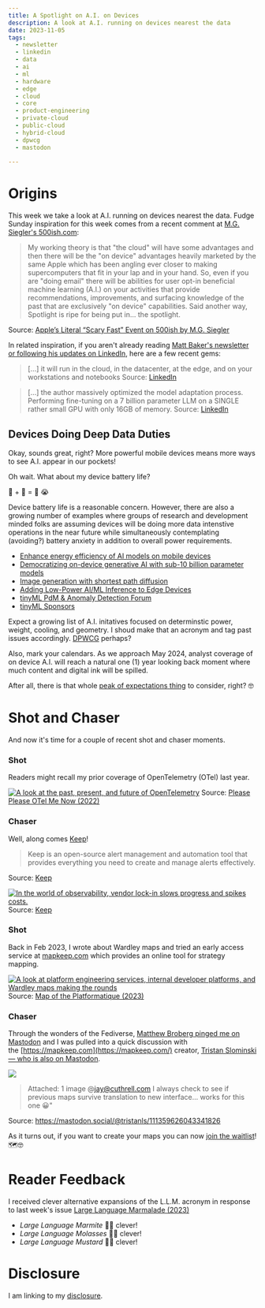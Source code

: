 ```yaml
---
title: A Spotlight on A.I. on Devices
description: A look at A.I. running on devices nearest the data
date: 2023-11-05
tags:
  - newsletter
  - linkedin
  - data
  - ai
  - ml
  - hardware
  - edge
  - cloud
  - core
  - product-engineering
  - private-cloud
  - public-cloud
  - hybrid-cloud
  - dpwcg
  - mastodon
  
---
```


# Origins

This week we take a look at A.I. running on devices nearest the data. Fudge Sunday inspiration for this week comes from a recent comment at [M.G. Siegler's 500ish.com](https://500ish.com/apples-literal-scary-fast-event-fc04d39cfec6):

> My working theory is that "the cloud" will have some advantages and then there will be the "on device" advantages heavily marketed by the same Apple which has been angling ever closer to making supercomputers that fit in your lap and in your hand. So, even if you are "doing email" there will be abilities for user opt-in beneficial machine learning (A.I.) on your activities that provide recommendations, improvements, and surfacing knowledge of the past that are exclusively "on device" capabilities. Said another way, Spotlight is ripe for being put in... the spotlight.

Source: [Apple’s Literal “Scary Fast” Event on 500ish by M.G. Siegler](https://500ish.com/apples-literal-scary-fast-event-fc04d39cfec6)

In related inspiration, if you aren't already reading [Matt Baker's newsletter or following his updates on LinkedIn](https://www.linkedin.com/in/mwbaker/recent-activity/all/), here are a few recent gems:

> [...] it will run in the cloud, in the datacenter, at the edge, and on your workstations and notebooks
Source: [LinkedIn](https://www.linkedin.com/pulse/generative-ai-hulksmash-matt-baker/)

> [...] the author massively optimized the model adaptation process. Performing fine-tuning on a 7 billion parameter LLM on a SINGLE rather small GPU with only 16GB of memory.
Source: [LinkedIn](https://www.linkedin.com/posts/mwbaker_i-really-enjoyed-reading-this-post-on-llama2-activity-7091538962825039872-CFow?utm_source=share&utm_medium=member_desktop)

## Devices Doing Deep Data Duties

Okay, sounds great, right? More powerful mobile devices means more ways to see A.I. appear in our pockets!

Oh wait. What about my device battery life?

🤖 + 📱 = 🪫 😭

Device battery life is a reasonable concern. However, there are also a growing number of examples where groups of research and development minded folks are assuming devices will be doing more data intenstive operations in the near future while simultaneously contemplating (avoiding?) battery anxiety in addition to overall power requirements.

- [Enhance energy efficiency of AI models on mobile devices](https://cloud.google.com/blog/products/ai-machine-learning/oppo-leads-with-ai-capabilities-on-mobile-devices)
- [Democratizing on-device generative AI with sub-10 billion parameter models](https://www.qualcomm.com/news/onq/2023/09/democratizing-on-device-generative-ai-with-sub-10-billion-parameter-models)
- [Image generation with shortest path diffusion](https://proceedings.mlr.press/v202/das23a/das23a.pdf)
- [Adding Low-Power AI/ML Inference to Edge Devices](https://www.eetimes.com/adding-low-power-ai-ml-interference-to-edge-devices/)
- [tinyML PdM & Anomaly Detection Forum](https://www.tinyml.org/event/predictive-maintenance-and-anamoly-detection-forum)
- [tinyML Sponsors](https://www.tinyml.org/sponsors/)

Expect a growing list of A.I. initatives focused on determinstic power, weight, cooling, and geometry. I shoud make that an acronym and tag past issues accordingly. [DPWCG](https://fudge.org/topics/dpwcg/) perhaps?

Also, mark your calendars. As we approach May 2024, analyst coverage of on device A.I. will reach a natural one (1) year looking back moment where much content and digital ink will be spilled.

After all, there is that whole [peak of expectations thing](https://fudge.org/archive/the-end-of-the-inflated-expectations/) to consider, right? 🤓

# Shot and Chaser

And now it's time for a couple of recent shot and chaser moments.

### Shot

Readers might recall my prior coverage of OpenTelemetry (OTel) last year.

[![A look at the past, present, and future of OpenTelemetry](https://fudge.org/assets/images/social-preview/please-please-otel-me-now-preview.jpeg)](https://fudge.org/archive/please-please-otel-me-now/)
Source: [Please Please OTel Me Now (2022)](https://fudge.org/archive/please-please-otel-me-now/)

### Chaser

Well, along comes [Keep](https://github.com/keephq/keep)!

> Keep is an open-source alert management and automation tool that provides everything you need to create and manage alerts effectively.

Source: [Keep](https://docs.keephq.dev/overview/introduction)

[![In the world of observability, vendor lock-in slows progress and spikes costs.](https://assets-global.website-files.com/65252c0e7d5e0b055eb48b32/653e80a443889296cd8ff6b5_CleanShot%202023-10-29%20at%2016.04.01%402x.png)](https://www.keephq.dev/post/vendor-lock-in-is-in-the-small-details)
Source: [Keep](https://www.keephq.dev/post/vendor-lock-in-is-in-the-small-details)

### Shot

Back in Feb 2023, I wrote about Wardley maps and tried an early access service at [mapkeep.com](https://mapkeep.com/) which provides an online tool for strategy mapping.

[![A look at platform engineering services, internal developer platforms, and Wardley maps making the rounds](https://fudge.org/assets/images/social-preview/map-of-the-platformatique-preview.jpeg)](https://fudge.org/archive/map-of-the-platformatique/)
Source: [Map of the Platformatique (2023)](https://fudge.org/archive/map-of-the-platformatique/)

### Chaser

Through the wonders of the Fediverse, [Matthew Broberg pinged me on Mastodon](https://floss.social/@mbbroberg/111359394056285968) and I was pulled into a quick discussion with the [https://mapkeep.com](https://mapkeep.com/) creator, [Tristan Slominski — who is also on Mastodon](https://mastodon.social/@tristanls/111359626043341826).

![](https://files.mastodon.social/media_attachments/files/111/359/625/721/520/873/original/94b3513c55ee479e.png)

> Attached: 1 image  @<jay@cuthrell.com>   I always check to see if previous maps survive translation to new interface... works for this one 😀"

Source: <https://mastodon.social/@tristanls/111359626043341826>

As it turns out, if you want to create your maps you can now [join the waitlist](https://mapkeep.com/.join-the-waitlist)! 🗺️🤓

# Reader Feedback

I received  clever alternative expansions of the L.L.M. acronym in response to last week's issue [Large Language Marmalade (2023)](https://fudge.org/archive/large-language-marmalade/)

- *Large Language Marmite* 🍯🤣 clever!
- *Large Language Molasses* 🍯🤣 clever!
- *Large Language Mustard* 🍯🤣 clever!

# Disclosure

I am linking to my [disclosure](https://jaycuthrell.com/disclosure/).
